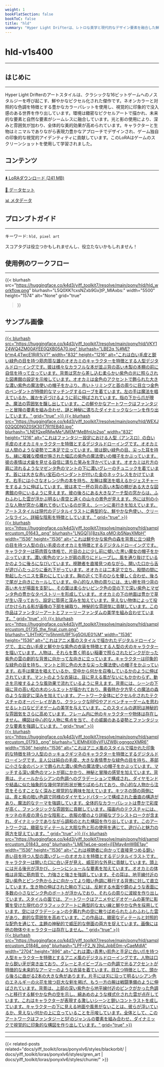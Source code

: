 ```yaml
---
weight: 1
bookFlatSection: false
bookToC: false
title: "hld"
summary: "Hyper Light Drifterは、レトロな美学と現代的なデザイン要素を融合した鮮やかなピクセルアートスタイルが特徴的な魅力的なビデオゲームです。このLoRAはゲームのスクリーンショットを使用して学習されました。"
---
```


<!--markdownlint-disable MD025 MD033 MD034 -->

# hld-v1s400

---

## はじめに

---

Hyper Light Drifterのアートスタイルは、クラシックな16ビットゲームへのノスタルジーを呼び起こす、鮮やかなピクセル化された傑作です。ネオンカラーと対照的な色調を特徴とする豊かなカラーパレットを使用し、視覚的に印象的で没入感のある世界を作り出しています。環境は緻密なピクセルアートで描かれ、未来的な要素と自然な要素がシームレスに融合しています。光と影の使用により、深みと雰囲気が加わり、全体的な美的効果が高められています。キャラクターと生物はミニマルでありながら表現力豊かなアプローチでデザインされ、ゲーム独自の印象的な視覚的アイデンティティに貢献しています。このLoRAはゲームのスクリーンショットを使用して学習されました。

## コンテンツ

---

[⬇️ LoRAダウンロード (241 MB)](https://huggingface.co/k4d3/yiff_toolkit7/resolve/main/pony/hld/hld-v1e400.safetensors)

[📐 データセット](https://huggingface.co/datasets/k4d3/hld)

[📊 メタデータ](https://huggingface.co/k4d3/yiff_toolkit7/resolve/main/pony/hld/hld-v1e400.json)

## プロンプトガイド

---

キーワード: `hld, pixel art`

スコアタグは役立つかもしれませんし、役立たないかもしれません！

## 使用例のワークフロー

---

{{< blurhash
  src="https://huggingface.co/k4d3/yiff_toolkit7/resolve/main/pony/hld/hld_workflow.png"
  blurhash="L5Q0XK?cxsNZxb9Gx]tP_MIAxbs:"
  width="5500"
  height="1574"
  alt="None"
  grid="true"
>}}

## サンプル画像

---

<div class="image-grid">
  <div class="image-grid-container">
    <a href="https://huggingface.co/k4d3/yiff_toolkit7/resolve/main/pony/hld/VKY1Z4WQ4ZM00AYEE0QXB05A70.jpg">
    {{< blurhash
      src="https://huggingface.co/k4d3/yiff_toolkit7/resolve/main/pony/hld/VKY1Z4WQ4ZM00AYEE0QXB05A70.jpg"
      blurhash="LBE2q,%#M[?b^m4.4TwcE1RjR%V?"
      width="832"
      height="1216"
      alt="これは白い毛皮と鋭い緑色の目を持つ筋肉質な雄のオオカミのキャラクターを特徴とする人型デジタルドローイングです。彼は様々なカラフルな本が並ぶ背の高い木製の本棚の前に自信を持って立っています。背景は窓から差し込む柔らかい紫色の光に照らされた図書館の設定を示唆しています。オオカミは金色のアクセントで飾られた大きな濃い紫色の魔法使いの帽子をかぶり、赤いトリミングと首の周りに目立つ金色のペンダントが特徴的なマッチングするローブを着ています。左の手は魔法を唱えているか、誰かを近づけるように前に伸ばされています。指の下から爪が覗き、魔法の雰囲気を醸し出しています。この鮮やかなアートワークはファンタジーと冒険の要素を組み合わせ、謎と神秘に満ちたダイナミックなシーンを作り出しています。"
      grid="true"
    >}}
    </a>
    <a href="https://huggingface.co/k4d3/yiff_toolkit7/resolve/main/pony/hld/WEXJ02QQDN0Z0SK30T7R11EB40.jpg">
    {{< blurhash
      src="https://huggingface.co/k4d3/yiff_toolkit7/resolve/main/pony/hld/WEXJ02QQDN0Z0SK30T7R11EB40.jpg"
      blurhash="LNEfQxeRMwMe*JM{M^MeBfnUo2sp"
      width="832"
      height="1216"
      alt="これはファンタジー設定における人型（アンスロ）の白い毛皮のオオカミキャラクターを特徴とするデジタルドローイングです。オオカミは人間のような姿勢で二本足で立っています。彼は鋭い緑色の目、尖った耳を持ち、縁に複雑な模様が施された幅広の紫色の魔法使いの帽子をかぶっています。彼の表情は犬歯を見せる自信に満ちた笑みを浮かべています。オオカミは片方の肩に流れるようなマゼンタ色のマントの下に濃いグレーのチュニックを着ています。首には大きな赤い宝石のペンダントが付いた金のネックレスをかけています。右手には小さなオレンジ色の本を持ち、左腕は魔法を唱えるかジェスチャーをするように伸ばしています。彼は本で一杯の背の高い木製の棚がある大きな図書館の中にいるように見えます。彼の後ろにある大きなアーチ型の窓からは、ふわふわした雲が浮かぶ明るい青空と遠くの山々の景色が見えます。外には別の小さな人物が窓から離れて歩いているのが見え、シーンに奥行きを加えています。アートスタイルは現代のデジタルイラストに典型的な、鮮やかな色使い、クリーンなライン、詳細な陰影を特徴としています。"
      grid="true"
    >}}
    </a>
  </div>
</div>

<div class="image-grid">
  <div class="image-grid-container">
    <a href="https://huggingface.co/k4d3/yiff_toolkit7/resolve/main/pony/hld/samplercustom_01643_.png">
    {{< blurhash
      src="https://huggingface.co/k4d3/yiff_toolkit7/resolve/main/pony/hld/samplercustom_01643_.png"
      blurhash="LNGQ|]j[8zsXq,oMO:jb5NayXMbH"
      width="1536"
      height="1536"
      alt="これは鮮やかな紫色の森を背景に立つ緑色の目を持つ人型の白い毛皮のオオカミを特徴とするデジタルドローイングです。キャラクターは筋肉質な体格で、片目の上に少し前に傾いた黒い魔女の帽子をかぶっています。濃い紫色のマントが肩の周りにドレープし、風を通り抜けているかのように後ろになびいています。視聴者を直接見つめながら、開いた口から舌が遊び心たっぷりに垂れ下がっています。オオカミは二本足で立ち、股間の間に勃起したペニスを露わにしています。胸の近くで手のひらを優しく合わせ、後ろで尾が上向きにカールしています。中心的な人物の周りには、太い幹を持つ背の高い木々が場面を支配し、その葉は柔らかいピンク色の空の下で深い紫色とマゼンタ色の豊かなタペストリーを形成しています。オオカミの下の地面は豊かで草が生い茂っており、設定に質感と深みを加えています。見えない物体によって投げかけられる影が画像の下部を縁取り、神秘的な雰囲気に貢献しています。この作品はファンタジーアートとファーリーファンダムの美学を組み合わせています。"
      grid="true"
    >}}
    </a>
    <a href="https://huggingface.co/k4d3/yiff_toolkit7/resolve/main/pony/hld/samplercustom_01735_the_final_cum.png">
    {{< blurhash
      src="https://huggingface.co/k4d3/yiff_toolkit7/resolve/main/pony/hld/samplercustom_01735_the_final_cum.png"
      blurhash="LIHTnK}^}v5hnmIU9F%g5OIUE0%M"
      width="1536"
      height="1536"
      alt="これはアニメ風のスタイルで描かれたデジタルドローイングで、主に白い毛皮と鮮やかな紫色の衣装を特徴とする人型の犬のキャラクターを描いています。人物は、それらを貫く明るい稲妻で照らされたピンクがかった紫色の雲の劇的な背景に向かって左向きに立っています。キャラクターは印象的な緑色の目を持ち、マントと同じ色の大きな尖った魔法使いの帽子をかぶっています。右手は魔法を唱えているか、空中から何かを召喚しているかのように伸ばされています。マントのような衣装は、目に見える風がないにもかかわらず、動きを示唆するような風効果で流れているように見えます。背景には、シーンの下端に背の高い松の木のシルエットが描かれており、黄昏時か夕方早くの魔法の森のような設定に深みを加えています。アートワーク全体にピクセル化されたテクスチャのオーバーレイがあり、クラシックなRPGやアドベンチャーゲームを思わせるレトロなビデオゲームの美学を与えています。このスタイルの選択は神秘的な雰囲気をさらに高めています。フレーム内に他のキャラクターや物体は存在しません。構図は中心的な人物に焦点を当て、その威厳のある姿勢とファンタジックな要素を強調しています。"
      grid="true"
    >}}
    </a>
  </div>
</div>

<div class="image-grid">
  <div class="image-grid-container">
    <a href="https://huggingface.co/k4d3/yiff_toolkit7/resolve/main/pony/hld/samplercustom_01793_.png">
    {{< blurhash
      src="https://huggingface.co/k4d3/yiff_toolkit7/resolve/main/pony/hld/samplercustom_01793_.png"
      blurhash="LIEMh8Xl8yVFUZWBj;ogngozXMR6"
      width="1536"
      height="1536"
      alt="これはアニメ風のスタイルで描かれた印象的な特徴を持つ人型のホッキョクギツネのキャラクターを特徴とするデジタルドローイングです。主人公は純白の毛皮、大きな表情豊かな緑色の目を持ち、基部に小さな金のバンドで飾られた濃い紫色の魔法使いの帽子をかぶっています。マッチする深い紫色のマントが肩にかかり、神秘と冒険の感覚を加えています。背景は、ティールからシアンの色調へのグラデーションで構成され、ダイヤモンドや結晶に似た抽象的な幾何学的形状が散りばめられており、中心的な人物から注意をそらすことなく深みと視覚的な興味を加えています。キツネの頭の両側には、青と紫の暗い色調で同様のダイヤモンドパターンで構成された垂直の構造があり、魔法的なテーマを強調しています。全体的なカラーパレットは豊かで彩度が高く、ファンタジックな雰囲気に貢献しています。描画内のテクスチャには、キツネの毛皮の滑らかな陰影と、衣服の襞のより詳細なブラシストロークが含まれ、ダイナミックでありながら調和のとれた構図を作り出しています。このアートワークは、緻密なディテールと大胆な色と形の使用を通じて、遊び心と魅力の両方を捉えています。"
      grid="true"
    >}}
    </a>
    <a href="https://huggingface.co/k4d3/yiff_toolkit7/resolve/main/pony/hld/samplercustom_01843_.png">
    {{< blurhash
      src="https://huggingface.co/k4d3/yiff_toolkit7/resolve/main/pony/hld/samplercustom_01843_.png"
      blurhash="LME1wLoe-qoeI=j[EMay4mWBE1ay"
      width="1536"
      height="1536"
      alt="これは視聴者に向かって直接見つめる鋭い赤い目を持つ人型の濃いグレーのオオカミを特徴とするデジタルイラストです。キャラクターは開いた口に白い牙が見え、威圧的な外見に貢献しています。頭上には光る後光が浮かび、シーンにシュールな要素を加えています。オオカミの体格は非常に筋肉質で、力強さと強さを強調しています。その耳は、地平線付近の深い紫色とピンク色から上に向かってより暗い色調に移行する背景に対して直立しています。生き物の伸ばされた腕の下には、反射する水面や鏡のような表面に多数の小さなピンク色のボートが浮かんでおり、それらの周りに波紋を作り出しています。スタイルの面では、アートワークはアニメやビデオゲームの美学に影響を受けた現代のグラフィックアートに典型的な太い線と鮮やかな色を採用しています。空にはグラデーションの夕暮れ色の空に散りばめられたふわふわした雲があり、劇的な雰囲気を高めています。この作品は、緻密なディテールと対照的な配色を通じて、主題の神秘的で威圧的な側面の両方を捉えています。画像には他の物体やキャラクターは存在しません。"
      grid="true"
    >}}
    </a>
  </div>
</div>

<div class="image-grid">
  <div class="image-grid-container">
    <a href="https://huggingface.co/k4d3/yiff_toolkit7/resolve/main/pony/hld/samplercustom_01846_.png">
    {{< blurhash
      src="https://huggingface.co/k4d3/yiff_toolkit7/resolve/main/pony/hld/samplercustom_01846_.png"
      blurhash="LPF=F2_N,]9sLJpbE0m-yCaeMdIA"
      width="2704"
      height="896"
      alt="これは濃い青黒い肌色と手足に白い爪を持つ人型キャラクターを特徴とするアニメ風のデジタルドローイングです。人物は口から鋭い牙が突き出ており、グレーとネイビーブルーの色調で光るアクセントが特徴的な未来的なアーマーのような衣装を着ています。目立つ特徴として、頭から後ろに曲がる2本の大きな角があります。片手には刃に沿って明るいシアン色のエネルギーの火花を放つ巨大な剣を掲げ、もう一方の腕は戦闘準備のように伸ばされています。背景は、上部の深い紫色から地平線付近のピンクがかった色調へと移行する鮮やかな色の空を示し、綿あめのような様式化された雲が点在しています。これはキャラクターが表現する激しいシーンと鋭いコントラストを成しています。キャラクターの下に見える地面や風景がないことは、彼らが浮いているか、見えない何かの上に立っていることを示唆しています。全体として、このアートワークはファンタジーとSFのジャンルの要素を組み合わせ、ダイナミックで視覚的に印象的な構図を作り出しています。"
      grid="true"
    >}}
    </a>
  </div>
</div>

---

---

{{< related-posts related="docs/yiff_toolkit/loras/ponyxlv6/styles/blackorbit/ | docs/yiff_toolkit/loras/ponyxlv6/styles/gren_art | docs/yiff_toolkit/loras/ponyxlv6/styles/chunie/" >}}
